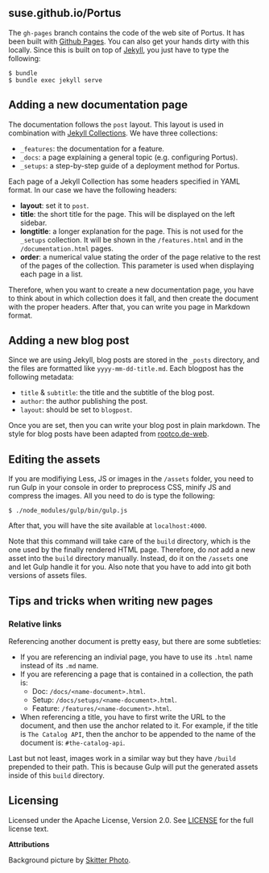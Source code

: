 ## suse.github.io/Portus

The `gh-pages` branch contains the code of the web site of Portus. It has been
built with [Github Pages](https://pages.github.com/). You can also get your
hands dirty with this locally. Since this is built on top of
[Jekyll](http://jekyllrb.com/), you just have to type the following:

```
$ bundle
$ bundle exec jekyll serve
```

## Adding a new documentation page

The documentation follows the `post` layout. This layout is used in combination
with [Jekyll Collections](http://jekyllrb.com/docs/collections/). We have three
collections:

- `_features`: the documentation for a feature.
- `_docs`: a page explaining a general topic (e.g. configuring Portus).
- `_setups`: a step-by-step guide of a deployment method for Portus.

Each page of a Jekyll Collection has some headers specified in YAML format. In
our case we have the following headers:

- **layout**: set it to `post`.
- **title**: the short title for the page. This will be displayed on the left
sidebar.
- **longtitle**: a longer explanation for the page. This is not used for the
`_setups` collection. It will be shown in the `/features.html` and in the
`/documentation.html` pages.
- **order**: a numerical value stating the order of the page relative to the
rest of the pages of the collection. This parameter is used when displaying
each page in a list.

Therefore, when you want to create a new documentation page, you have to think
about in which collection does it fall, and then create the document with the
proper headers. After that, you can write you page in Markdown format.

## Adding a new blog post

Since we are using Jekyll, blog posts are stored in the `_posts` directory, and
the files are formatted like `yyyy-mm-dd-title.md`. Each blogpost has the
following metadata:

- `title` & `subtitle`: the title and the subtitle of the blog post.
- `author`: the author publishing the post.
- `layout`: should be set to `blogpost`.

Once you are set, then you can write your blog post in plain markdown. The
style for blog posts have been adapted from
[rootco.de-web](https://github.com/sysrich/rootco.de-web).

## Editing the assets

If you are modifiying Less, JS or images in the `/assets` folder, you need to
run Gulp in your console in order to preprocess CSS, minify JS and compress
the images. All you need to do is type the following:

    $ ./node_modules/gulp/bin/gulp.js

After that, you will have the site available at `localhost:4000`.

Note that this command will take care of the `build` directory, which is the
one used by the finally rendered HTML page. Therefore, do *not* add a new
asset into the `build` directory manually. Instead, do it on the `/assets` one
and let Gulp handle it for you. Also note that you have to add into git both
versions of assets files.

## Tips and tricks when writing new pages

### Relative links

Referencing another document is pretty easy, but there are some subtleties:

- If you are referencing an indivial page, you have to use its `.html` name
  instead of its `.md` name.
- If you are referencing a page that is contained in a collection, the path is:
  - Doc: `/docs/<name-document>.html`.
  - Setup: `/docs/setups/<name-document>.html`.
  - Feature: `/features/<name-document>.html`.
- When referencing a title, you have to first write the URL to the document,
  and then use the anchor related to it. For example, if the title is
  `The Catalog API`, then the anchor to be appended to the name of the document
  is: `#the-catalog-api`.

Last but not least, images work in a similar way but they have `/build`
prepended to their path. This is because Gulp will put the generated assets
inside of this `build` directory.

## Licensing

Licensed under the Apache License, Version 2.0. See
[LICENSE](https://github.com/SUSE/Portus/blob/master/LICENSE) for the full
license text.

**Attributions**

Background picture by
[Skitter Photo](http://www.freepik.es/index.php?goto=41&idd=759003&url=aHR0cDovL3NraXR0ZXJwaG90by5jb20vP3BvcnRmb2xpbz1qZXR0eS1ieS1uaWdodA==#).
